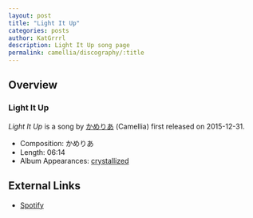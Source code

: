 ```yaml
---
layout: post
title: "Light It Up"
categories: posts
author: KatGrrrl
description: Light It Up song page
permalink: camellia/discography/:title
---
```


## Overview

### Light It Up

*Light It Up* is a song by [かめりあ](<{% link postsWiki/_posts/2023-12-10-camellia.md %}>) (Camellia) first released on 2015-12-31.

* Composition: かめりあ
* Length: 06:14
* Album Appearances: [crystallized](<{% link postsInclude/_posts/camellia/albums/crystallized/2023-12-12-crystallized.md %}>)

## External Links

* [Spotify](https://open.spotify.com/track/3MA7N8ALJzg4I696jxdk8d?si=f886af8efab44acb)
